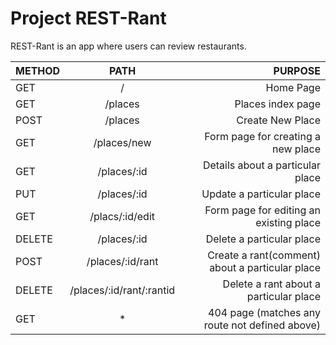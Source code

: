 # Project REST-Rant

REST-Rant is an app where users can review restaurants.

| METHOD |           PATH           |                                         PURPOSE |
| :----- | :----------------------: | ----------------------------------------------: |
| GET    |            /             |                                       Home Page |
| GET    |         /places          |                               Places index page |
| POST   |         /places          |                                Create New Place |
| GET    |       /places/new        |              Form page for creating a new place |
| GET    |       /places/:id        |                Details about a particular place |
| PUT    |       /places/:id        |                       Update a particular place |
| GET    |     /placs/:id/edit      |         Form page for editing an existing place |
| DELETE |       /places/:id        |                       Delete a particular place |
| POST   |     /places/:id/rant     | Create a rant(comment) about a particular place |
| DELETE | /places/:id/rant/:rantid |          Delete a rant about a particular place |
| GET    |            \*            |  404 page (matches any route not defined above) |
